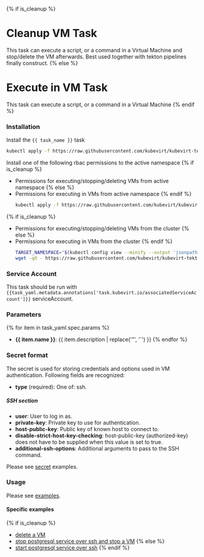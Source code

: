 {% if is_cleanup %}
# Cleanup VM Task

This task can execute a script, or a command in a Virtual Machine and stop/delete 
the VM afterwards. Best used together with tekton pipelines finally construct.
{% else %}
# Execute in VM Task

This task can execute a script, or a command in a Virtual Machine
{% endif %}

### Installation

Install the `{{ task_name }}` task

```bash
kubectl apply -f https://raw.githubusercontent.com/kubevirt/kubevirt-tekton-tasks/main/tasks/{{ task_name }}/manifests/{{ task_name }}.yaml
```

Install one of the following rbac permissions to the active namespace
{% if is_cleanup %}
  - Permissions for executing/stopping/deleting VMs from active namespace
{% else %}
  - Permissions for executing in VMs from active namespace
{% endif %}
    ```bash
    kubectl apply -f https://raw.githubusercontent.com/kubevirt/kubevirt-tekton-tasks/main/tasks/{{ task_name }}/manifests/{{ task_name }}-namespace-rbac.yaml
    ```
{% if is_cleanup %}
  - Permissions for executing/stopping/deleting VMs from the cluster
{% else %}
  - Permissions for executing in VMs from the cluster
{% endif %}
    ```bash
    TARGET_NAMESPACE="$(kubectl config view --minify --output 'jsonpath={..namespace}')"
    wget -qO - https://raw.githubusercontent.com/kubevirt/kubevirt-tekton-tasks/main/tasks/{{ task_name }}/manifests/{{ task_name }}-cluster-rbac.yaml | sed "s/TARGET_NAMESPACE/$TARGET_NAMESPACE/" | kubectl apply -f -
    ```

### Service Account

This task should be run with `{{task_yaml.metadata.annotations['task.kubevirt.io/associatedServiceAccount']}}` serviceAccount.

### Parameters

{% for item in task_yaml.spec.params %}
- **{{ item.name }}**: {{ item.description | replace('"', '`') }}
{% endfor %}

### Secret format

The secret is used for storing credentials and options used in VM authentication. Following fields are recognized: 

- **type** (required): One of: ssh.
##### SSH section
- **user**: User to log in as.
- **private-key**: Private key to use for authentication.
- **host-public-key**: Public key of known host to connect to.
- **disable-strict-host-key-checking**: host-public-key (authorized-key) does not have to be supplied when this value is set to true.
- **additional-ssh-options**: Additional arguments to pass to the SSH command.

Please see [secret](examples/secrets) examples.

### Usage

Please see [examples](examples).

#### Specific examples

{% if is_cleanup %}
- [delete a VM](examples/taskruns/cleanup-vm-simple-taskrun.yaml)
- [stop postgresql service over ssh and stop a VM](examples/taskruns/cleanup-vm-with-ssh-taskrun.yaml)
{% else %}
- [start postgresql service over ssh](examples/taskruns/execute-in-vm-with-ssh-taskrun.yaml)
{% endif %}
